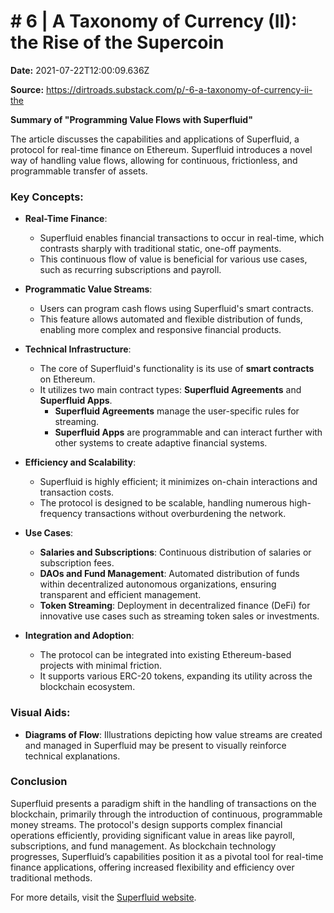 # # 6 | A Taxonomy of Currency (II): the Rise of the Supercoin

**Date:** 2021-07-22T12:00:09.636Z

**Source:** https://dirtroads.substack.com/p/-6-a-taxonomy-of-currency-ii-the

**Summary of "Programming Value Flows with Superfluid"**

The article discusses the capabilities and applications of Superfluid, a protocol for real-time finance on Ethereum. Superfluid introduces a novel way of handling value flows, allowing for continuous, frictionless, and programmable transfer of assets.

### Key Concepts:

- **Real-Time Finance**: 
  - Superfluid enables financial transactions to occur in real-time, which contrasts sharply with traditional static, one-off payments.
  - This continuous flow of value is beneficial for various use cases, such as recurring subscriptions and payroll.

- **Programmatic Value Streams**:
  - Users can program cash flows using Superfluid's smart contracts.
  - This feature allows automated and flexible distribution of funds, enabling more complex and responsive financial products.

- **Technical Infrastructure**:
  - The core of Superfluid's functionality is its use of **smart contracts** on Ethereum.
  - It utilizes two main contract types: **Superfluid Agreements** and **Superfluid Apps**.
    - **Superfluid Agreements** manage the user-specific rules for streaming.
    - **Superfluid Apps** are programmable and can interact further with other systems to create adaptive financial systems.

- **Efficiency and Scalability**:
  - Superfluid is highly efficient; it minimizes on-chain interactions and transaction costs.
  - The protocol is designed to be scalable, handling numerous high-frequency transactions without overburdening the network.

- **Use Cases**:
  - **Salaries and Subscriptions**: Continuous distribution of salaries or subscription fees.
  - **DAOs and Fund Management**: Automated distribution of funds within decentralized autonomous organizations, ensuring transparent and efficient management.
  - **Token Streaming**: Deployment in decentralized finance (DeFi) for innovative use cases such as streaming token sales or investments.

- **Integration and Adoption**:
  - The protocol can be integrated into existing Ethereum-based projects with minimal friction.
  - It supports various ERC-20 tokens, expanding its utility across the blockchain ecosystem.

### Visual Aids:
- **Diagrams of Flow**: Illustrations depicting how value streams are created and managed in Superfluid may be present to visually reinforce technical explanations.

### Conclusion
Superfluid presents a paradigm shift in the handling of transactions on the blockchain, primarily through the introduction of continuous, programmable money streams. The protocol's design supports complex financial operations efficiently, providing significant value in areas like payroll, subscriptions, and fund management. As blockchain technology progresses, Superfluid’s capabilities position it as a pivotal tool for real-time finance applications, offering increased flexibility and efficiency over traditional methods.

For more details, visit the [Superfluid website](https://www.superfluid.finance).